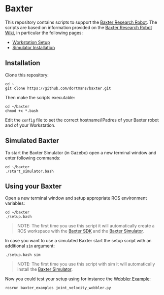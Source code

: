 # Baxter

This repository contains scripts to support the [Baxter Research Robot](http://www.rethinkrobotics.com/baxter-research-robot/).
The scripts are based on information provided on the [Baxter Research Robot Wiki](http://sdk.rethinkrobotics.com/wiki/Main_Page), in particular the following pages:

- [Workstation Setup](http://sdk.rethinkrobotics.com/wiki/Workstation_Setup)
- [Simulator Installation](http://sdk.rethinkrobotics.com/wiki/Simulator_Installation)

## Installation

Clone this repository:

    cd ~
    git clone https://github.com/dortmans/baxter.git

Then make the scripts executable:

    cd ~/baxter
    chmod +x *.bash

Edit the `config` file to set the correct hostname/IPadres of your Baxter robot and of your Workstation.

## Simulated Baxter

To start the Baxter Simulator (in Gazebo) open a new terminal window and enter following commands:

    cd ~/baxter
    ./start_simulator.bash

## Using your Baxter

Open a new terminal window and setup appropriate ROS environment variables:

    cd ~/baxter
    ./setup.bash

>NOTE: The first time you use this script it will automatically create a ROS workspace with the [Baxter SDK](https://github.com/RethinkRobotics/baxter) and the [Baxter Simulator](https://github.com/RethinkRobotics/baxter_simulator).

In case you want to use a simulated Baxter start the setup script with an additional `sim` argument:

    ./setup.bash sim

>NOTE: The first time you use this script with sim it will automatically install the [Baxter Simulator](https://github.com/RethinkRobotics/baxter_simulator).

Now you could test your setup using for instance the [Wobbler Example](http://sdk.rethinkrobotics.com/wiki/Wobbler_Example):

    rosrun baxter_examples joint_velocity_wobbler.py
